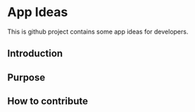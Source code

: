 # App Ideas
This is github project contains some app ideas for developers.

## Introduction

## Purpose

## How to contribute